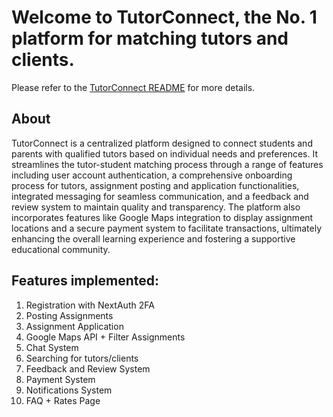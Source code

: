 # Welcome to TutorConnect, the No. 1 platform for matching tutors and clients.

Please refer to the [TutorConnect README](https://docs.google.com/document/d/1rj6MWFLKFyx1OSHklbfvJHT1SNxgvtb6uzkBuf5D2Jo/edit?usp=sharing) for more details. 

## About
TutorConnect is a centralized platform designed to connect students and parents with qualified tutors based on individual needs and preferences. It streamlines the tutor-student matching process through a range of features including user account authentication, a comprehensive onboarding process for tutors, assignment posting and application functionalities, integrated messaging for seamless communication, and a feedback and review system to maintain quality and transparency. The platform also incorporates features like Google Maps integration to display assignment locations and a secure payment system to facilitate transactions, ultimately enhancing the overall learning experience and fostering a supportive educational community.

## Features implemented:
1. Registration with NextAuth 2FA
2. Posting Assignments
3. Assignment Application
4. Google Maps API + Filter Assignments
5. Chat System
6. Searching for tutors/clients
7. Feedback and Review System
8. Payment System
9. Notifications System
10. FAQ + Rates Page
